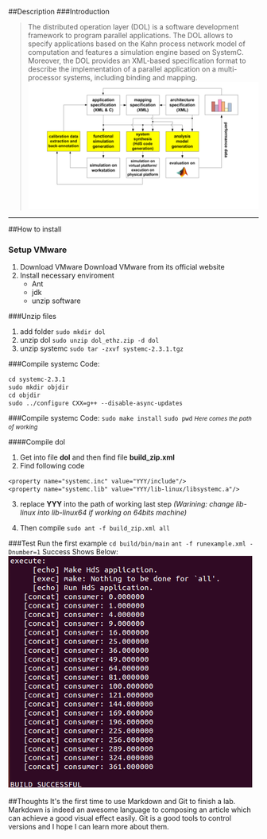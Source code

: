 ##Description
###Introduction
> The distributed operation layer (DOL) is a software development framework to program parallel applications. The DOL allows to specify applications based on the Kahn process network model of computation and features a simulation engine based on SystemC. Moreover, the DOL provides an XML-based specification format to describe the implementation of a parallel application on a multi-processor systems, including binding and mapping.
![DOL](https://raw.githubusercontent.com/ZacharyM3/MarkdownPhotos/master/DOL.png)	
***
##How to install
### Setup VMware
1. Download VMware
Download VMware from its official website
2. Install necessary enviroment
	* Ant
	* jdk
	* unzip software


###Unzip files
1. add folder
`sudo mkdir dol` 
2. unzip dol
`sudo unzip dol_ethz.zip -d dol`
3. unzip systemc
`sudo tar -zxvf systemc-2.3.1.tgz`

###Compile systemc
Code:
```
cd systemc-2.3.1
sudo mkdir objdir
cd objdir
sudo ../configure CXX=g++ --disable-async-updates
```

###Compile systemc
Code:
`sudo make install`
`sudo pwd`
*<small>Here comes the path of working</small>*

####Compile dol
1. Get into file **dol** and then find file **build_zip.xml**
2. Find following code
```
<property name="systemc.inc" value="YYY/include"/>
<property name="systemc.lib" value="YYY/lib-linux/libsystemc.a"/>
```
3. replace **YYY** into the path of working last step
*(Warining: change lib-linux into lib-linux64 if working on 64bits machine)*

4. Then compile
`sudo ant -f build_zip.xml all`

###Test
Run the first example 
`cd build/bin/main`
`ant -f runexample.xml -Dnumber=1`
Success Shows Below:
![successbuild](https://raw.githubusercontent.com/ZacharyM3/MarkdownPhotos/master/Build_success.png)

##Thoughts
It's the first time to use Markdown and Git to finish a lab.
Markdown is indeed an awesome language to composing an article which can achieve a good visual effect easily.
Git is a good tools to control versions and I hope I can learn more about them.
